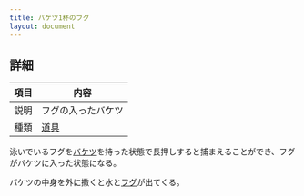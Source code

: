 ```yaml
---
title: バケツ1杯のフグ
layout: document
---
```

## 詳細

|項目|内容|
|---|---|
|説明|フグの入ったバケツ|
|種類|[道具](道具)|

泳いでいるフグを[バケツ](バケツ)を持った状態で長押しすると捕まえることができ、フグがバケツに入った状態になる。

バケツの中身を外に撒くと水と[フグ](フグ)が出てくる。
